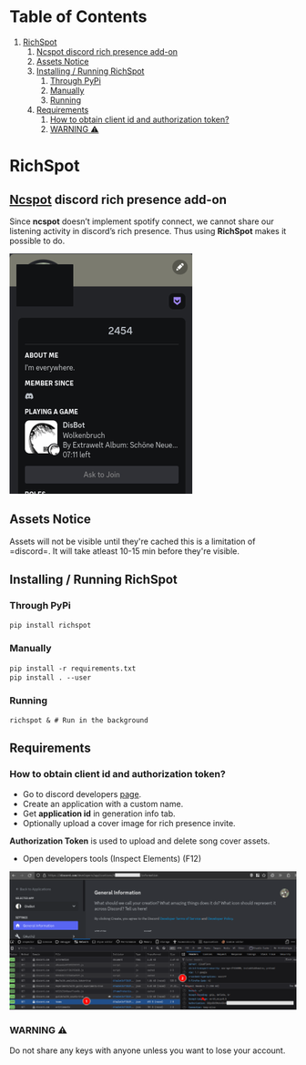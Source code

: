 
# Table of Contents

1.  [RichSpot](#org0b141a4)
    1.  [Ncspot discord rich presence add-on](#org5e7e59d)
    1.  [Assets Notice](#org5e7e592)
    2.  [Installing / Running RichSpot](#org14af663)
        1.  [Through PyPi](#org1cd60f9)
        2.  [Manually](#org6ef52cc)
        3.  [Running](#org597ff1a)
    3.  [Requirements](#orgfa35322)
        1.  [How to obtain client id and authorization token?](#org5997f48)
        2.  [WARNING ⚠](#org6cef86a)


<a id="org0b141a4"></a>

# RichSpot

<a id="org5e7e59d"></a>

## [Ncspot](https://github.com/hrkfdn/ncspot) discord rich presence add-on

Since **ncspot** doesn&rsquo;t implement spotify connect, we cannot share our listening activity in discord&rsquo;s rich presence.
Thus using **RichSpot** makes it possible to do.

![img](https://raw.githubusercontent.com/M1ndo/RichSpot/main/imgs/example.png)


<a id="org14af663"></a>

## Assets Notice
Assets will not be visible until they're cached this is a limitation of =discord=.
It will take atleast 10-15 min before they're visible.

## Installing / Running RichSpot


<a id="org1cd60f9"></a>

### Through PyPi

``` shell
pip install richspot
```

<a id="org6ef52cc"></a>

### Manually

``` shell
pip install -r requirements.txt
pip install . --user
```

<a id="org597ff1a"></a>

### Running

``` shell
richspot & # Run in the background
```

<a id="orgfa35322"></a>

## Requirements


<a id="org5997f48"></a>

### How to obtain client id and authorization token?

- Go to discord developers [page](https://discord.com/developers/applications/).
- Create an application with a custom name.
- Get **application id** in generation info tab.
- Optionally upload a cover image for rich presence invite.

**Authorization Token** is used to upload and delete song cover assets.

- Open developers tools (Inspect Elements) (F12)

![img](https://raw.githubusercontent.com/M1ndo/RichSpot/main/imgs/auth_token.png)


<a id="org6cef86a"></a>

### WARNING ⚠

Do not share any keys with anyone unless you want to lose your account.


